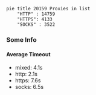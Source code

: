 
```mermaid
pie title 20159 Proxies in list
    "HTTP" : 14759
    "HTTPS": 4133
    "SOCKS" : 3522
```

### Some Info
#### Average Timeout

- mixed: 4.1s
- http: 2.1s
- https: 7.6s
- socks: 6.5s